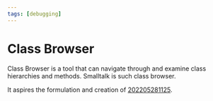```yaml
---
tags: [debugging]
---
```


# Class Browser

Class Browser is a tool that can navigate through and examine class hierarchies
and methods. Smalltalk is such class browser.

It aspires the formulation and creation of [202205281125](202205281125.md).

